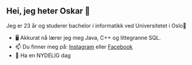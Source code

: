 ## Hei, jeg heter Oskar 🤠

Jeg er 23 år og studerer bachelor i informatikk ved Universitetet i Oslo🌈

- 🖥️ Akkurat nå lærer jeg meg Java, C++ og littegranne SQL.
- 📫 Du finner meg på: [Instagram](https://www.instagram.com/oskar_halmoe/) eller [Facebook](https://www.facebook.com/halloskar)
- 🤘 Ha en NYDELIG dag
